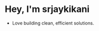 <!-- Minimalist and simple README.md for srjaykikani -->

# Hey, I'm srjaykikani

- Love building clean, efficient solutions.
